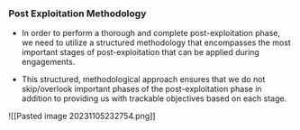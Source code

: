 
### Post Exploitation Methodology 

+ In order to perform a thorough and complete post-exploitation phase, we need to utilize a structured methodology that encompasses the most important stages of post-exploitation that can be applied during engagements.

+ This structured, methodological approach ensures that we do not skip/overlook important phases of the post-exploitation phase in addition to providing us with trackable objectives based on each stage.

![[Pasted image 20231105232754.png]]
